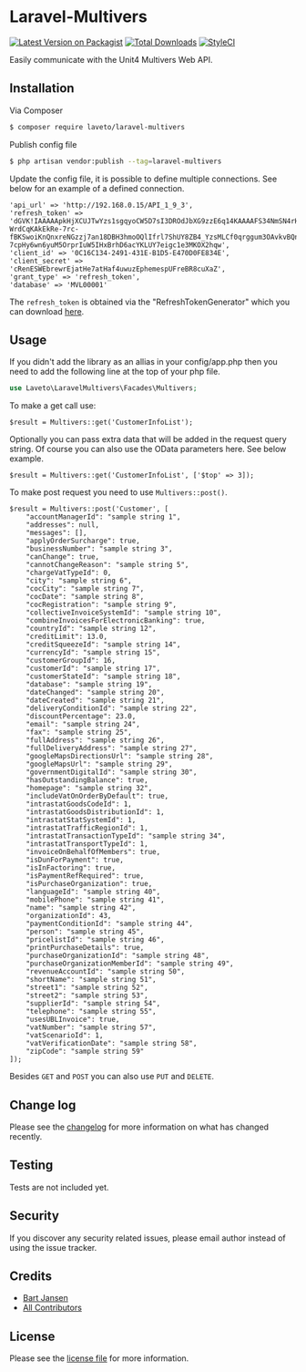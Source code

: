 # Laravel-Multivers

[![Latest Version on Packagist][ico-version]][link-packagist]
[![Total Downloads][ico-downloads]][link-downloads]
[![StyleCI][ico-styleci]][link-styleci]

Easily communicate with the Unit4 Multivers Web API.

## Installation

Via Composer

``` bash
$ composer require laveto/laravel-multivers
```

Publish config file

``` bash
$ php artisan vendor:publish --tag=laravel-multivers
```

Update the config file, it is possible to define multiple connections. See below for an example of a defined connection.

```
'api_url' => 'http://192.168.0.15/API_1_9_3',
'refresh_token' => 'dGVK!IAAAAApkHjXCUJTwYzs1sgqyoCW5D7sI3DROdJbXG9zzE6q14KAAAAFS34NmSN4rH0gUjgXsc-WrdCqKAkEkRe-7rc-fBKSwoiKnQnxreNGzzj7an18DBH3hmoOQlIfrl7ShUY8ZB4_YzsMLCf0qrggum3OAvkvBQnSuzOkcUR1xzTIGOmt1VmJs_NqbYqSLw6HAwKb4hGptxAaStfGhW2J6TJoa6350RMwIe3p6ISE7AGcPzeJMDaBBpkf6TK4BWfvzuVoVjA5Mfcr_5hxQTx8tqOMjzhsWkwnx2DfJY9IQg-7cpHy6wn6yuM5OrprIuW5IHxBrhD6acYKLUY7eigc1e3MKOX2hqw',
'client_id' => '0C16C134-2491-431E-B1D5-E470D0FE834E',
'client_secret' => 'cRenESWEbrewrEjatHe7atHaf4uwuzEphemespUFreBR8cuXaZ',
'grant_type' => 'refresh_token',
'database' => 'MVL00001'
```

The `refresh_token` is obtained via the "RefreshTokenGenerator" which you can download [here](https://laveto.nl/RefreshTokenGenerator.zip).

## Usage

If you didn't add the library as an allias in your config/app.php then you need to add the following line at the top of your php file.

``` php
use Laveto\LaravelMultivers\Facades\Multivers;
```

To make a get call use:
```
$result = Multivers::get('CustomerInfoList');
```

Optionally you can pass extra data that will be added in the request query string. Of course you can also use the OData parameters here. See below example.

```
$result = Multivers::get('CustomerInfoList', ['$top' => 3]);
```

To make post request you need to use `Multivers::post()`.

```
$result = Multivers::post('Customer', [
    "accountManagerId": "sample string 1",
    "addresses": null,
    "messages": [],
    "applyOrderSurcharge": true,
    "businessNumber": "sample string 3",
    "canChange": true,
    "cannotChangeReason": "sample string 5",
    "chargeVatTypeId": 0,
    "city": "sample string 6",
    "cocCity": "sample string 7",
    "cocDate": "sample string 8",
    "cocRegistration": "sample string 9",
    "collectiveInvoiceSystemId": "sample string 10",
    "combineInvoicesForElectronicBanking": true,
    "countryId": "sample string 12",
    "creditLimit": 13.0,
    "creditSqueezeId": "sample string 14",
    "currencyId": "sample string 15",
    "customerGroupId": 16,
    "customerId": "sample string 17",
    "customerStateId": "sample string 18",
    "database": "sample string 19",
    "dateChanged": "sample string 20",
    "dateCreated": "sample string 21",
    "deliveryConditionId": "sample string 22",
    "discountPercentage": 23.0,
    "email": "sample string 24",
    "fax": "sample string 25",
    "fullAddress": "sample string 26",
    "fullDeliveryAddress": "sample string 27",
    "googleMapsDirectionsUrl": "sample string 28",
    "googleMapsUrl": "sample string 29",
    "governmentDigitalId": "sample string 30",
    "hasOutstandingBalance": true,
    "homepage": "sample string 32",
    "includeVatOnOrderByDefault": true,
    "intrastatGoodsCodeId": 1,
    "intrastatGoodsDistributionId": 1,
    "intrastatStatSystemId": 1,
    "intrastatTrafficRegionId": 1,
    "intrastatTransactionTypeId": "sample string 34",
    "intrastatTransportTypeId": 1,
    "invoiceOnBehalfOfMembers": true,
    "isDunForPayment": true,
    "isInFactoring": true,
    "isPaymentRefRequired": true,
    "isPurchaseOrganization": true,
    "languageId": "sample string 40",
    "mobilePhone": "sample string 41",
    "name": "sample string 42",
    "organizationId": 43,
    "paymentConditionId": "sample string 44",
    "person": "sample string 45",
    "pricelistId": "sample string 46",
    "printPurchaseDetails": true,
    "purchaseOrganizationId": "sample string 48",
    "purchaseOrganizationMemberId": "sample string 49",
    "revenueAccountId": "sample string 50",
    "shortName": "sample string 51",
    "street1": "sample string 52",
    "street2": "sample string 53",
    "supplierId": "sample string 54",
    "telephone": "sample string 55",
    "usesUBLInvoice": true,
    "vatNumber": "sample string 57",
    "vatScenarioId": 1,
    "vatVerificationDate": "sample string 58",
    "zipCode": "sample string 59"
]);
```

Besides `GET` and `POST` you can also use `PUT` and `DELETE`.

## Change log

Please see the [changelog](changelog.md) for more information on what has changed recently.

## Testing

Tests are not included yet.


## Security

If you discover any security related issues, please  email author instead of using the issue tracker.

## Credits

- [Bart Jansen][link-author]
- [All Contributors][link-contributors]

## License

Please see the [license file](license.md) for more information.

[ico-version]: https://img.shields.io/packagist/v/laveto/laravel-multivers.svg?style=flat-square
[ico-downloads]: https://img.shields.io/packagist/dt/laveto/laravel-multivers.svg?style=flat-square
[ico-styleci]: https://github.styleci.io/repos/155196029/shield

[link-packagist]: https://packagist.org/packages/laveto/laravel-multivers
[link-downloads]: https://packagist.org/packages/laveto/laravel-multivers
[link-styleci]: https://github.styleci.io/repos/155196029
[link-author]: https://github.com/bartjansen1989
[link-contributors]: ../../contributors
